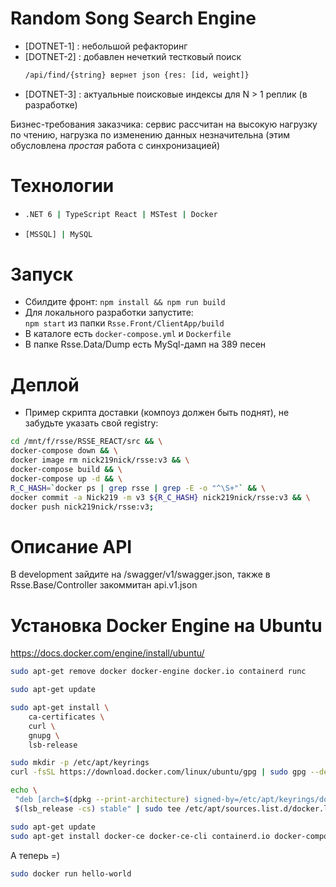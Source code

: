 # Random Song Search Engine 
* [DOTNET-1] : небольшой рефакторинг   
* [DOTNET-2] : добавлен нечеткий тестковый поиск  
  ```bash
  /api/find/{string} вернет json {res: [id, weight]}
  ```  
* [DOTNET-3] : актуальные поисковые индексы для N > 1 реплик (в разработке)

Бизнес-требования заказчика: сервис рассчитан на высокую нагрузку по чтению, 
нагрузка по изменению данных незначительна (этим обусловлена *простая* работа с синхронизацией)

# Технологии
* ```bash
  .NET 6 | TypeScript React | MSTest | Docker
  ```    
* ```bash
  [MSSQL] | MySQL
  ```
# Запуск
* Сбилдите фронт: ```npm install && npm run build```  
* Для локального разработки запустите:  
  ```npm start``` из папки ```Rsse.Front/ClientApp/build```  
* В каталоге есть ```docker-compose.yml``` и ```Dockerfile```
* В папке Rsse.Data/Dump есть MySql-дамп на 389 песен

# Деплой
* Пример скрипта доставки (компоуз должен быть поднят), не забудьте указать свой registry:
```bash
cd /mnt/f/rsse/RSSE_REACT/src && \
docker-compose down && \
docker image rm nick219nick/rsse:v3 && \
docker-compose build && \
docker-compose up -d && \
R_C_HASH=`docker ps | grep rsse | grep -E -o "^\S+"` && \
docker commit -a Nick219 -m v3 ${R_C_HASH} nick219nick/rsse:v3 && \
docker push nick219nick/rsse:v3;
```

# Описание API

В development зайдите на /swagger/v1/swagger.json, также в Rsse.Base/Controller закоммитан api.v1.json

# Установка Docker Engine на Ubuntu

https://docs.docker.com/engine/install/ubuntu/  

```bash
sudo apt-get remove docker docker-engine docker.io containerd runc

sudo apt-get update

sudo apt-get install \
    ca-certificates \
    curl \
    gnupg \
    lsb-release

sudo mkdir -p /etc/apt/keyrings
curl -fsSL https://download.docker.com/linux/ubuntu/gpg | sudo gpg --dearmor -o /etc/apt/keyrings/docker.gpg

echo \
 "deb [arch=$(dpkg --print-architecture) signed-by=/etc/apt/keyrings/docker.gpg] https://download.docker.com/linux/ubuntu \
 $(lsb_release -cs) stable" | sudo tee /etc/apt/sources.list.d/docker.list > /dev/null

sudo apt-get update
sudo apt-get install docker-ce docker-ce-cli containerd.io docker-compose-plugin
```
А теперь =)
```bash
sudo docker run hello-world
```